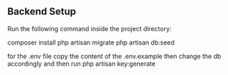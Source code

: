 ## Backend Setup

Run the following command inside the project directory:

composer install
php artisan migrate
php artisan db:seed

for the .env file copy the content of the .env.example then change the db accordingly and then run
php artisan key:generate
